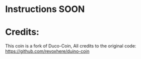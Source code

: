 # Instructions SOON


# Credits:
This coin is a fork of Duco-Coin, All credits to the original code: https://github.com/revoxhere/duino-coin